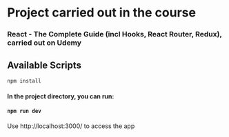 # Project carried out in the course
### React - The Complete Guide (incl Hooks, React Router, Redux), carried out on Udemy

## Available Scripts
`npm install`
#### In the project directory, you can run:

#### `npm run dev`

Use http://localhost:3000/ to access the app
